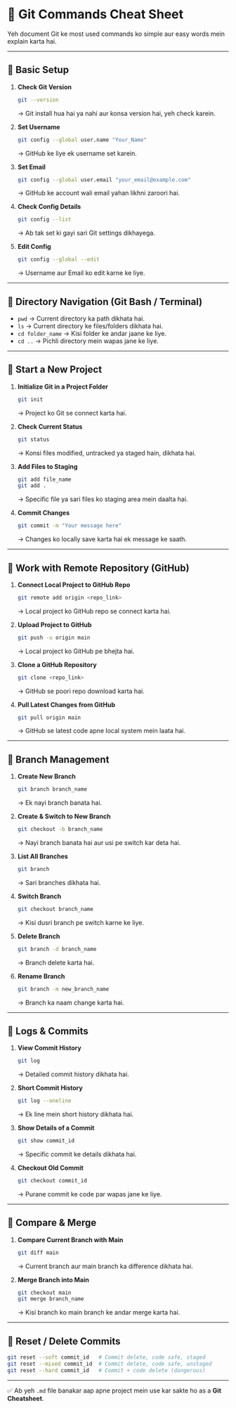 # 📘 Git Commands Cheat Sheet

Yeh document Git ke most used commands ko simple aur easy words mein explain karta hai.

---

## 🔹 Basic Setup

1. **Check Git Version**

   ```bash
   git --version
   ```

   → Git install hua hai ya nahi aur konsa version hai, yeh check karein.

2. **Set Username**

   ```bash
   git config --global user.name "Your_Name"
   ```

   → GitHub ke liye ek username set karein.

3. **Set Email**

   ```bash
   git config --global user.email "your_email@example.com"
   ```

   → GitHub ke account wali email yahan likhni zaroori hai.

4. **Check Config Details**

   ```bash
   git config --list
   ```

   → Ab tak set ki gayi sari Git settings dikhayega.

5. **Edit Config**

   ```bash
   git config --global --edit
   ```

   → Username aur Email ko edit karne ke liye.

---

## 🔹 Directory Navigation (Git Bash / Terminal)

* `pwd` → Current directory ka path dikhata hai.
* `ls` → Current directory ke files/folders dikhata hai.
* `cd folder_name` → Kisi folder ke andar jaane ke liye.
* `cd ..` → Pichli directory mein wapas jane ke liye.

---

## 🔹 Start a New Project

1. **Initialize Git in a Project Folder**

   ```bash
   git init
   ```

   → Project ko Git se connect karta hai.

2. **Check Current Status**

   ```bash
   git status
   ```

   → Konsi files modified, untracked ya staged hain, dikhata hai.

3. **Add Files to Staging**

   ```bash
   git add file_name
   git add .
   ```

   → Specific file ya sari files ko staging area mein daalta hai.

4. **Commit Changes**

   ```bash
   git commit -m "Your message here"
   ```

   → Changes ko locally save karta hai ek message ke saath.

---

## 🔹 Work with Remote Repository (GitHub)

1. **Connect Local Project to GitHub Repo**

   ```bash
   git remote add origin <repo_link>
   ```

   → Local project ko GitHub repo se connect karta hai.

2. **Upload Project to GitHub**

   ```bash
   git push -u origin main
   ```

   → Local project ko GitHub pe bhejta hai.

3. **Clone a GitHub Repository**

   ```bash
   git clone <repo_link>
   ```

   → GitHub se poori repo download karta hai.

4. **Pull Latest Changes from GitHub**

   ```bash
   git pull origin main
   ```

   → GitHub se latest code apne local system mein laata hai.

---

## 🔹 Branch Management

1. **Create New Branch**

   ```bash
   git branch branch_name
   ```

   → Ek nayi branch banata hai.

2. **Create & Switch to New Branch**

   ```bash
   git checkout -b branch_name
   ```

   → Nayi branch banata hai aur usi pe switch kar deta hai.

3. **List All Branches**

   ```bash
   git branch
   ```

   → Sari branches dikhata hai.

4. **Switch Branch**

   ```bash
   git checkout branch_name
   ```

   → Kisi dusri branch pe switch karne ke liye.

5. **Delete Branch**

   ```bash
   git branch -d branch_name
   ```

   → Branch delete karta hai.

6. **Rename Branch**

   ```bash
   git branch -m new_branch_name
   ```

   → Branch ka naam change karta hai.

---

## 🔹 Logs & Commits

1. **View Commit History**

   ```bash
   git log
   ```

   → Detailed commit history dikhata hai.

2. **Short Commit History**

   ```bash
   git log --oneline
   ```

   → Ek line mein short history dikhata hai.

3. **Show Details of a Commit**

   ```bash
   git show commit_id
   ```

   → Specific commit ke details dikhata hai.

4. **Checkout Old Commit**

   ```bash
   git checkout commit_id
   ```

   → Purane commit ke code par wapas jane ke liye.

---

## 🔹 Compare & Merge

1. **Compare Current Branch with Main**

   ```bash
   git diff main
   ```

   → Current branch aur main branch ka difference dikhata hai.

2. **Merge Branch into Main**

   ```bash
   git checkout main
   git merge branch_name
   ```

   → Kisi branch ko main branch ke andar merge karta hai.

---

## 🔹 Reset / Delete Commits

```bash
git reset --soft commit_id   # Commit delete, code safe, staged
git reset --mixed commit_id  # Commit delete, code safe, unstaged
git reset --hard commit_id   # Commit + code delete (dangerous)
```

---

✅ Ab yeh `.md` file banakar aap apne project mein use kar sakte ho as a **Git Cheatsheet**.

